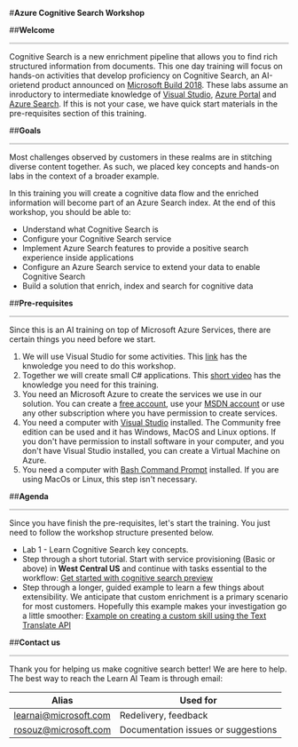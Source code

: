 #**Azure Cognitive Search Workshop** 

##**Welcome**
<p style="border-bottom: 3px solid lightgrey;"></p>

Cognitive Search 
is a new enrichment pipeline that allows you to find rich structured information from documents. This one day training will focus on hands-on activities that develop proficiency on Cognitive Search, an AI-orietend product announced on [Microsoft Build 2018](https://www.microsoft.com/en-us/build). These labs assume an inroductory to intermediate knowledge of [Visual Studio](https://www.visualstudio.com/vs/community/), [Azure Portal](https://portal.azure.com) and [Azure Search](https://azure.microsoft.com/en-us/services/search/). If this is not your case,  we have quick start materials in the pre-requisites section of this training.

##**Goals**
<p style="border-bottom: 3px solid lightgrey;"></p>

Most challenges observed by customers in these realms are in stitching diverse content together. As such, we placed key concepts and hands-on labs in the context of a broader example.

In this training you will create a cognitive data flow and the enriched information will become part of an Azure Search index. At the end of this workshop, you should be able to:

+ Understand what Cognitive Search is
+ Configure your Cognitive Search service
+ Implement Azure Search features to provide a positive search experience inside applications
+ Configure an Azure Search service to extend your data to enable Cognitive Search
+ Build a solution that enrich, index and search for cognitive data

##**Pre-requisites**
<p style="border-bottom: 3px solid lightgrey;"></p>
Since this is an AI training on top of Microsoft Azure Services, there are certain things you need before we start.

1. We will use Visual Studio for some activities. This [link](https://docs.microsoft.com/en-us/visualstudio/ide/visual-studio-ide) has the knwoledge you need to do this workshop. 
2. Together we will create small C# applications. This [short video](https://mva.microsoft.com/en-us/training-courses/c-fundamentals-for-absolute-beginners-16169?l=Lvld4EQIC_2706218949) has the knowledge you need for this training.
3. You need an Microsoft Azure to create the services we use in our solution. You can create a [free account](https://azure.microsoft.com/en-us/free/), use your [MSDN account](https://azure.microsoft.com/en-us/pricing/member-offers/credit-for-visual-studio-subscribers/) or use any other subscription where you have permission to create services.
4. You need a computer with [Visual Studio](https://www.visualstudio.com/downloads/) installed. The Community free edition can be used and it has Windows, MacOS and Linux options. If you don't have permission to install software in your computer, and you don't have Visual Studio installed, you can create a Virtual Machine on Azure.
5. You need a computer with [Bash Command Prompt](https://docs.microsoft.com/en-us/windows/wsl/install-win10) installed. If you are using MacOs or Linux, this step isn't necessary.

##**Agenda**
<p style="border-bottom: 3px solid lightgrey;"></p>

Since you have finish the pre-requisites, let's start the training. You just need to follow the workshop structure presented below.

+ Lab 1 - Learn Cognitive Search key concepts. 
+ Step through a short tutorial. Start with service provisioning (Basic or above) in **West Central US** and continue with tasks essential to the workflow: [Get started with cognitive search preview](cognitive-search-get-start-preview.md)
+ Step through a longer, guided example to learn a few things about extensibility. We anticipate that custom enrichment is a primary scenario for most customers. Hopefully this example makes your investigation go a little smoother: [Example on creating a custom skill using the Text Translate API](cognitive-search-create-custom-skill-example.md)



##**Contact us**
<p style="border-bottom: 3px solid lightgrey;"></p>

Thank you for helping us make cognitive search better! We are here to help. The best way to reach the Learn AI Team is through email:

| Alias | Used for |
|-------|----------|
| learnai@microsoft.com | Redelivery, feedback |
| rosouz@microsoft.com | Documentation issues or suggestions |
